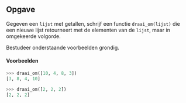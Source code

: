 ## Opgave

Gegeven een `lijst` met getallen, schrijf een functie `draai_om(lijst)` die een nieuwe lijst retourneert met de elementen van de `lijst`, maar in omgekeerde volgorde.

Bestudeer onderstaande voorbeelden grondig.

#### Voorbeelden

```python
>>> draai_om([10, 4, 8, 3])
[3, 8, 4, 10]
```

```python
>>> draai_om([2, 2, 2])
[2, 2, 2]
```